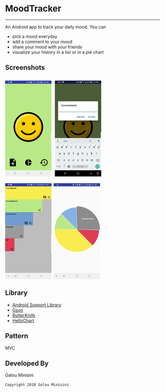 # MoodTracker
-------------
An Android app to track your daily mood.
You can 
* pick a mood everyday
* add a comment to your mood
* share your mood with your friends
* visualize your history in a list or in a pie chart
	

## Screenshots
<img src="./screenshots/main_activity.jpg" width="30%" height="30%">&ensp;<img src="./screenshots/comment.jpg" width="30%" height="30%">&ensp;
------
<img src="./screenshots/list_view.jpg" width="30%" height="30%">&ensp;<img src="./screenshots/pie_view.jpg" width="30%" height="30%">&ensp;



## Library
* [Android Support Library](https://developer.android.com/topic/libraries/support-library/)
* [Gson](https://github.com/google/gson/)
* [ButterKnife](https://jakewharton.github.io/butterknife/)
* [HelloChart](https://github.com/lecho/hellocharts-android)

## Pattern
MVC

## Developed By

Galou Minisini

    Copyright 2018 Galou Minisini



